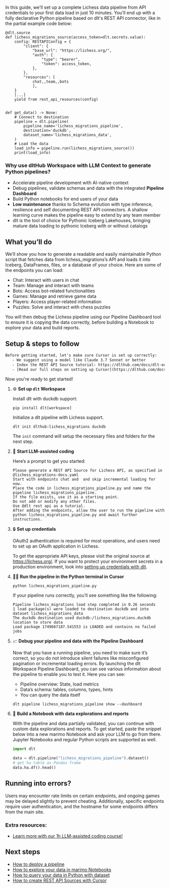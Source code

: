 In this guide, we'll set up a complete Lichess data pipeline from API credentials to your first data load in just 10 minutes. You'll end up with a fully declarative Python pipeline based on dlt's REST API connector, like in the partial example code below:

```python-outcome
@dlt.source
def lichess_migrations_source(access_token=dlt.secrets.value):
    config: RESTAPIConfig = {
        "client": {
            "base_url": "https://lichess.org/",
            "auth": {
                "type": "bearer",
                "token": access_token,
            },
        },
        "resources": [
            chat,,team,,bots
            ],
    }
    [...]
    yield from rest_api_resources(config)


def get_data() -> None:
    # Connect to destination
    pipeline = dlt.pipeline(
        pipeline_name='lichess_migrations_pipeline',
        destination='duckdb',
        dataset_name='lichess_migrations_data', 
    )
    # Load the data
    load_info = pipeline.run(lichess_migrations_source())
    print(load_info) 
```

### Why use dltHub Workspace with LLM Context to generate Python pipelines?

- Accelerate pipeline development with AI-native context
- Debug pipelines, validate schemas and data with the integrated **Pipeline Dashboard**
- Build Python notebooks for end users of your data
- **Low maintenance** thanks to Schema evolution with type inference, resilience and self documenting REST API connectors. A shallow learning curve makes the pipeline easy to extend by any team member
- dlt is the tool of choice for Pythonic Iceberg Lakehouses, bringing mature data loading to pythonic Iceberg with or without catalogs

## What you’ll do

We’ll show you how to generate a readable and easily maintainable Python script that fetches data from lichess_migrations’s API and loads it into Iceberg, DataFrames, files, or a database of your choice. Here are some of the endpoints you can load:

- Chat: Interact with users in chat
- Team: Manage and interact with teams
- Bots: Access bot-related functionalities
- Games: Manage and retrieve game data
- Players: Access player-related information
- Puzzles: Solve and interact with chess puzzles

You will then debug the Lichess pipeline using our Pipeline Dashboard tool to ensure it is copying the data correctly, before building a Notebook to explore your data and build reports.

## Setup & steps to follow

```default
Before getting started, let's make sure Cursor is set up correctly:
   - We suggest using a model like Claude 3.7 Sonnet or better
   - Index the REST API Source tutorial: https://dlthub.com/docs/dlt-ecosystem/verified-sources/rest_api/ and add it to context as **@dlt rest api**
   - [Read our full steps on setting up Cursor](https://dlthub.com/docs/dlt-ecosystem/llm-tooling/cursor-restapi#23-configuring-cursor-with-documentation)
```

Now you're ready to get started!

1. ⚙️ **Set up `dlt` Workspace**
    
    Install dlt with duckdb support:
    ```shell
    pip install dlt[workspace]
    ```

    Initialize a dlt pipeline with Lichess support.
    ```shell
    dlt init dlthub:lichess_migrations duckdb
    ```

    The `init` command will setup the necessary files and folders for the next step.
    
2. 🤠 **Start LLM-assisted coding**
    
    Here’s a prompt to get you started:
    
    ```prompt
    Please generate a REST API Source for Lichess API, as specified in @lichess_migrations-docs.yaml 
    Start with endpoints chat and  and skip incremental loading for now. 
    Place the code in lichess_migrations_pipeline.py and name the pipeline lichess_migrations_pipeline. 
    If the file exists, use it as a starting point. 
    Do not add or modify any other files. 
    Use @dlt rest api as a tutorial. 
    After adding the endpoints, allow the user to run the pipeline with python lichess_migrations_pipeline.py and await further instructions.
    ```

    
3. 🔒 **Set up credentials** 
    
    OAuth2 authentication is required for most operations, and users need to set up an OAuth application in Lichess.
    
    To get the appropriate API keys, please visit the original source at https://lichess.org/.
    If you want to protect your environment secrets in a production environment, look into [setting up credentials with dlt](https://dlthub.com/docs/walkthroughs/add_credentials).
    
4. 🏃‍♀️ **Run the pipeline in the Python terminal in Cursor**
    
    ```shell
    python lichess_migrations_pipeline.py
    ```
    
    If your pipeline runs correctly, you’ll see something like the following:
    
    ```shell
    Pipeline lichess_migrations load step completed in 0.26 seconds
    1 load package(s) were loaded to destination duckdb and into dataset lichess_migrations_data
    The duckdb destination used duckdb:/lichess_migrations.duckdb location to store data
    Load package 1749667187.541553 is LOADED and contains no failed jobs
    ```
    
5. 📈 **Debug your pipeline and data with the Pipeline Dashboard**

    Now that you have a running pipeline, you need to make sure it’s correct, so you do not introduce silent failures like misconfigured pagination or incremental loading errors. By launching the dlt Workspace Pipeline Dashboard, you can see various information about the pipeline to enable you to test it. Here you can see:
    - Pipeline overview: State, load metrics
    - Data’s schema: tables, columns, types, hints
    - You can query the data itself
    
    ```shell
    dlt pipeline lichess_migrations_pipeline show --dashboard
    ```
    
6. 🐍 **Build a Notebook with data explorations and reports**

    With the pipeline and data partially validated, you can continue with custom data explorations and reports. To get started, paste the snippet below into a new marimo Notebook and ask your LLM to go from there. Jupyter Notebooks and regular Python scripts are supported as well.

    
    ```python
    import dlt

   data = dlt.pipeline("lichess_migrations_pipeline").dataset()
   # get ha table as Pandas frame
   data.ha.df().head()
    ```

## Running into errors?

Users may encounter rate limits on certain endpoints, and ongoing games may be delayed slightly to prevent cheating. Additionally, specific endpoints require user authentication, and the hostname for some endpoints differs from the main site.

### Extra resources:

- [Learn more with our 1h LLM-assisted coding course!](https://www.youtube.com/watch?v=GGid70rnJuM)

## Next steps

- [How to deploy a pipeline](https://dlthub.com/docs/walkthroughs/deploy-a-pipeline)
- [How to explore your data in marimo Notebooks](https://dlthub.com/docs/general-usage/dataset-access/marimo)
- [How to query your data in Python with dataset](https://dlthub.com/docs/general-usage/dataset-access/dataset)
- [How to create REST API Sources with Cursor](https://dlthub.com/docs/dlt-ecosystem/llm-tooling/cursor-restapi)